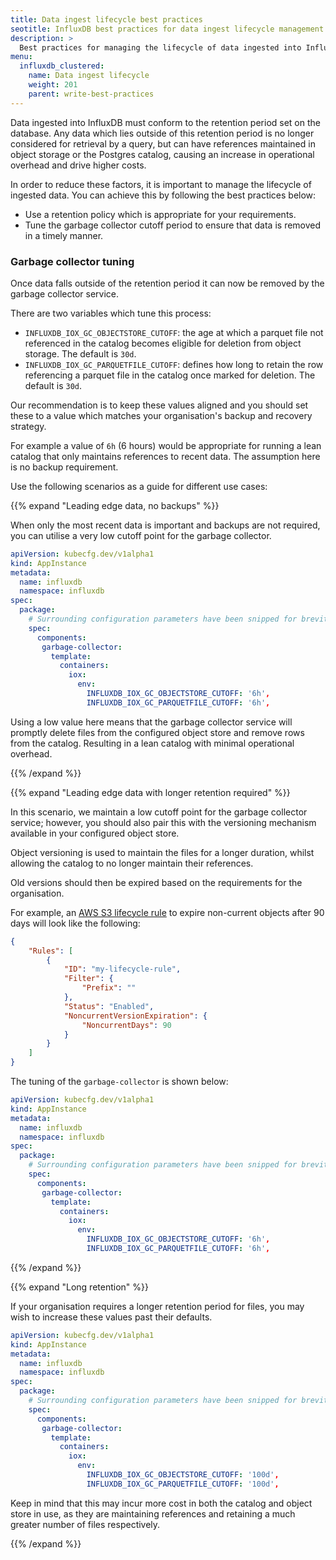 ```yaml
---
title: Data ingest lifecycle best practices
seotitle: InfluxDB best practices for data ingest lifecycle management
description: >
  Best practices for managing the lifecycle of data ingested into InfluxDB.
menu:
  influxdb_clustered:
    name: Data ingest lifecycle
    weight: 201
    parent: write-best-practices
---
```


Data ingested into InfluxDB must conform to the retention period set on the database.
Any data which lies outside of this retention period is no longer considered for retrieval by a query, but can have references maintained in object storage or the Postgres catalog, causing an increase in operational overhead and drive higher costs.

In order to reduce these factors, it is important to manage the lifecycle of ingested data. You can achieve this by following the best practices below:

- Use a retention policy which is appropriate for your requirements.
- Tune the garbage collector cutoff period to ensure that data is removed in a timely manner.

### Garbage collector tuning

Once data falls outside of the retention period it can now be removed by the garbage collector service.

There are two variables which tune this process:

- `INFLUXDB_IOX_GC_OBJECTSTORE_CUTOFF`: the age at which a parquet file not referenced in the catalog becomes eligible for deletion from object storage. The default is `30d`.
- `INFLUXDB_IOX_GC_PARQUETFILE_CUTOFF`: defines how long to retain the row referencing a parquet file in the catalog once marked for deletion. The default is `30d`.

Our recommendation is to keep these values aligned and you should set these to a value which matches your organisation's backup and recovery strategy.

For example a value of `6h` (6 hours) would be appropriate for running a lean catalog that only maintains references to recent data.
The assumption here is no backup requirement.

Use the following scenarios as a guide for different use cases:

{{% expand "Leading edge data, no backups" %}}

When only the most recent data is important and backups are not required, you can utilise a very low cutoff point for the garbage collector.

```yaml
apiVersion: kubecfg.dev/v1alpha1
kind: AppInstance
metadata:
  name: influxdb
  namespace: influxdb
spec:
  package:
    # Surrounding configuration parameters have been snipped for brevity
    spec:
      components:
       garbage-collector:
         template:
           containers:
             iox:
               env:
                 INFLUXDB_IOX_GC_OBJECTSTORE_CUTOFF: '6h',
                 INFLUXDB_IOX_GC_PARQUETFILE_CUTOFF: '6h',
```

Using a low value here means that the garbage collector service will promptly delete files from the configured object store and remove rows from the catalog.
Resulting in a lean catalog with minimal operational overhead.

{{% /expand %}}

{{% expand "Leading edge data with longer retention required" %}}

In this scenario, we maintain a low cutoff point for the garbage collector service; however, you should also pair this with the versioning mechanism available in your configured object store.

Object versioning is used to maintain the files for a longer duration, whilst allowing the catalog to no longer maintain their references.

Old versions should then be expired based on the requirements for the organisation.

For example, an [AWS S3 lifecycle rule](https://docs.aws.amazon.com/AmazonS3/latest/userguide/object-lifecycle-mgmt.html) to expire non-current objects after 90 days will look like the following:

```json
{
    "Rules": [
        {
            "ID": "my-lifecycle-rule",
            "Filter": {
                "Prefix": ""
            },
            "Status": "Enabled",
            "NoncurrentVersionExpiration": {
                "NoncurrentDays": 90
            }
        }
    ]
}
```

The tuning of the `garbage-collector` is shown below:

```yaml
apiVersion: kubecfg.dev/v1alpha1
kind: AppInstance
metadata:
  name: influxdb
  namespace: influxdb
spec:
  package:
    # Surrounding configuration parameters have been snipped for brevity
    spec:
      components:
       garbage-collector:
         template:
           containers:
             iox:
               env:
                 INFLUXDB_IOX_GC_OBJECTSTORE_CUTOFF: '6h',
                 INFLUXDB_IOX_GC_PARQUETFILE_CUTOFF: '6h',
```
{{% /expand %}}

{{% expand "Long retention" %}}

If your organisation requires a longer retention period for files, you may wish to increase these values past their defaults.

```yaml
apiVersion: kubecfg.dev/v1alpha1
kind: AppInstance
metadata:
  name: influxdb
  namespace: influxdb
spec:
  package:
    # Surrounding configuration parameters have been snipped for brevity
    spec:
      components:
       garbage-collector:
         template:
           containers:
             iox:
               env:
                 INFLUXDB_IOX_GC_OBJECTSTORE_CUTOFF: '100d',
                 INFLUXDB_IOX_GC_PARQUETFILE_CUTOFF: '100d',
```

Keep in mind that this may incur more cost in both the catalog and object store in use, as they are maintaining references and retaining a much greater number of files respectively.

{{% /expand %}}
